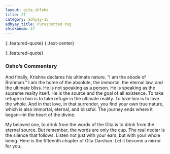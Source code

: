 ```yaml
---
layout: gita_shloka
title: 27
category: adhyay-15
adhyay_title: Puruṣhottam Yog
shlokanum: 27
---
```


> 
{:.featured-quote} 
{:.text-center}

> 
{:.featured-quote}

### Osho’s Commentary
And finally, Krishna declares his ultimate nature. “I am the abode of Brahman.” I am the home of the absolute, the immortal, the eternal law, and the ultimate bliss.
He is not speaking as a person. He is speaking as the supreme reality itself. He is the source and the goal of all existence.
To take refuge in him is to take refuge in the ultimate reality. To love him is to love the whole. And in that love, in that surrender, you find your own true nature, which is also immortal, eternal, and blissful. The journey ends where it began—in the heart of the divine.




















My beloved one, to drink from the words of the Gita is to drink from the eternal source. But remember, the words are only the cup. The real nectar is the silence that follows. Listen not just with your ears, but with your whole being.
Here is the fifteenth chapter of Gita Darshan. Let it become a mirror for you.
